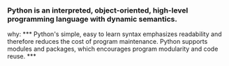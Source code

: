 ### Python is an interpreted, object-oriented, high-level programming language with dynamic semantics. 



why: *** Python's simple, easy to learn syntax emphasizes readability and therefore reduces the cost of program maintenance. Python supports modules and packages, which encourages program modularity and code reuse. ***
